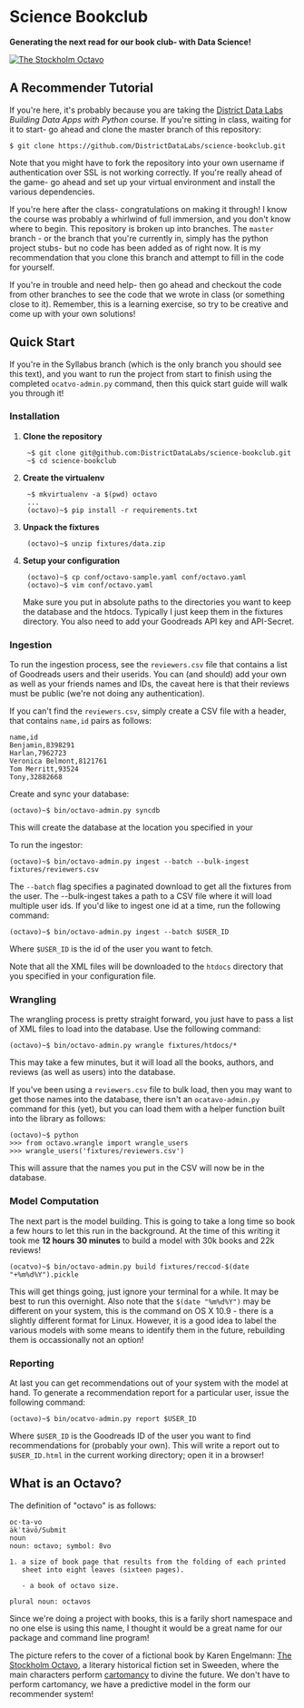 # Science Bookclub #
**Generating the next read for our book club- with Data Science!**

[![The Stockholm Octavo][stockholm_octavo.jpg]][stockholm_octavo.jpg]

## A Recommender Tutorial ##

If you're here, it's probably because you are taking the [District Data Labs](http://districtdatalabs.com) _Building Data Apps with Python_ course. If you're sitting in class, waiting for it to start- go ahead and clone the master branch of this repository:

    $ git clone https://github.com/DistrictDataLabs/science-bookclub.git

Note that you might have to fork the repository into your own username if authentication over SSL is not working correctly. If you're really ahead of the game- go ahead and set up your virtual environment and install the various dependencies.

If you're here after the class- congratulations on making it through! I know the course was probably a whirlwind of full immersion, and you don't know where to begin. This repository is broken up into branches. The `master` branch - or the branch that you're currently in, simply has the python project stubs- but no code has been added as of right now. It is my recommendation that you clone this branch and attempt to fill in the code for yourself.

If you're in trouble and need help- then go ahead and checkout the code from other branches to see the code that we wrote in class (or something close to it). Remember, this is a learning exercise, so try to be creative and come up with your own solutions!

## Quick Start ##

If you're in the Syllabus branch (which is the only branch you should see this text), and you want to run the project from start to finish using the completed `ocatvo-admin.py` command, then this quick start guide will walk you through it! 

### Installation ###

1. **Clone the repository**

        ~$ git clone git@github.com:DistrictDataLabs/science-bookclub.git
        ~$ cd science-bookclub

2. **Create the virtualenv**
    
        ~$ mkvirtualenv -a $(pwd) octavo
        ...
        (octavo)~$ pip install -r requirements.txt

3. **Unpack the fixtures**

        (octavo)~$ unzip fixtures/data.zip
        
4. **Setup your configuration**

        (octavo)~$ cp conf/octavo-sample.yaml conf/octavo.yaml
        (octavo)~$ vim conf/octavo.yaml
       
    Make sure you put in absolute paths to the directories you want to keep the database and the htdocs. Typically I just keep them in the fixtures directory. You also need to add your Goodreads API key and API-Secret. 

### Ingestion ###

To run the ingestion process, see the `reviewers.csv` file that contains a list of Goodreads users and their userids. You can (and should) add your own as well as your friends names and IDs, the caveat here is that their reviews must be public (we're not doing any authentication). 

If you can't find the `reviewers.csv`, simply create a CSV file with a header, that contains `name,id` pairs as follows:

    name,id
    Benjamin,8398291
    Harlan,7962723
    Veronica Belmont,8121761
    Tom Merritt,93524
    Tony,32882668

Create and sync your database:

    (octavo)~$ bin/octavo-admin.py syncdb

This will create the database at the location you specified in your 

To run the ingestor:
    
    (octavo)~$ bin/octavo-admin.py ingest --batch --bulk-ingest fixtures/reviewers.csv

The `--batch` flag specifies a paginated download to get all the fixtures from the user. The --bulk-ingest takes a path to a CSV file where it will load multiple user ids. If you'd like to ingest one id at a time, run the following command:

    (octavo)~$ bin/octavo-admin.py ingest --batch $USER_ID

Where `$USER_ID` is the id of the user you want to fetch. 

Note that all the XML files will be downloaded to the `htdocs` directory that you specified in your configuration file. 

### Wrangling ###

The wrangling process is pretty straight forward, you just have to pass a list of XML files to load into the database. Use the following command:

    (octavo)~$ bin/octavo-admin.py wrangle fixtures/htdocs/*

This may take a few minutes, but it will load all the books, authors, and reviews (as well as users) into the database. 

If you've been using a `reviewers.csv` file to bulk load, then you may want to get those names into the database, there isn't an `ocatavo-admin.py` command for this (yet), but you can load them with a helper function built into the library as follows:

    (octavo)~$ python
    >>> from octavo.wrangle import wrangle_users
    >>> wrangle_users('fixtures/reviewers.csv')

This will assure that the names you put in the CSV will now be in the database.

### Model Computation ###

The next part is the model building. This is going to take a long time so book a few hours to let this run in the background. At the time of this writing it took me **12 hours 30 minutes** to build a model with 30k books and 22k reviews!

    (ocatvo)~$ bin/octavo-admin.py build fixtures/reccod-$(date "+%m%d%Y").pickle
    
This will get things going, just ignore your terminal for a while. It may be best to run this overnight. Also note that the `$(date "%m%d%Y")` may be different on your system, this is the command on OS X 10.9 - there is a slightly different format for Linux. However, it is a good idea to label the various models with some means to identify them in the future, rebuilding them is occassionally not an option!

### Reporting ###

At last you can get recommendations out of your system with the model at hand. To generate a recommendation report for a particular user, issue the following command:

    (octavo)~$ bin/ocatvo-admin.py report $USER_ID

Where `$USER_ID` is the Goodreads ID of the user you want to find recommendations for (probably your own). This will write a report out to `$USER_ID.html` in the current working directory; open it in a browser!

## What is an Octavo? ##

The definition of "octavo" is as follows:

    oc·ta·vo
    äkˈtävō/Submit
    noun
    noun: octavo; symbol: 8vo

    1. a size of book page that results from the folding of each printed
       sheet into eight leaves (sixteen pages).

       - a book of octavo size.

    plural noun: octavos

Since we're doing a project with books, this is a farily short namespace and no one else is using this name, I thought it would be a great name for our package and command line program!

The picture refers to the cover of a fictional book by Karen Engelmann: [The Stockholm Octavo](http://www.amazon.com/dp/0061995347/), a literary historical fiction set in Sweeden, where the main characters perform [cartomancy](http://en.wikipedia.org/wiki/Cartomancy) to divine the future. We don't have to perform cartomancy, we have a predictive model in the form our recommender system!

<!-- References -->
[stockholm_octavo.jpg]: http://media.salon.com/2012/10/stockholm_octavo_rect_rev.jpg
